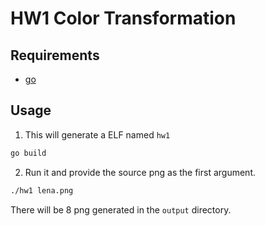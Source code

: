 # HW1 Color Transformation

## Requirements
- [go](https://go.dev)

## Usage

1. This will generate a ELF named `hw1`
```bash
go build
```
2. Run it and provide the source png as the first argument.
```bash
./hw1 lena.png
```

There will be 8 png generated in the `output` directory.
